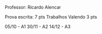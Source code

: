 Professor: Ricardo Alencar

Prova escrita: 7 pts
Trabalhos Valendo 3 pts

05/10 - A1
30/11 - A2
14/12 - A3
